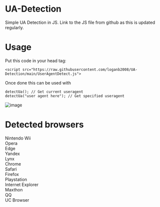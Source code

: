 # UA-Detection
Simple UA Detection in JS. Link to the JS file from github as this is updated regularly.
# Usage
Put this code in your head tag: 
```JS
<script src="https://raw.githubusercontent.com/loganb2008/UA-Detection/main/UserAgentDetect.js">
```
Once done this can be used with
```JS
detectUa(); // Get current useragent
detectUa("user agent here"); // Get specified useragent
```
![image](https://user-images.githubusercontent.com/91550229/153238950-2d6f3cab-1669-429d-ad16-ce91df95c042.png)
# Detected browsers
Nintendo Wii<br>
Opera<br>
Edge<br>
Yandex<br>
Lynx<br>
Chrome<br>
Safari<br>
Firefox<br>
Playstation<br>
Internet Explorer<br>
Maxthon<br>
QQ<br>
UC Browser<br>
